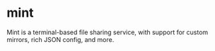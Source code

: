 # mint
Mint is a terminal-based file sharing service, with support for custom mirrors, rich JSON config, and more.
